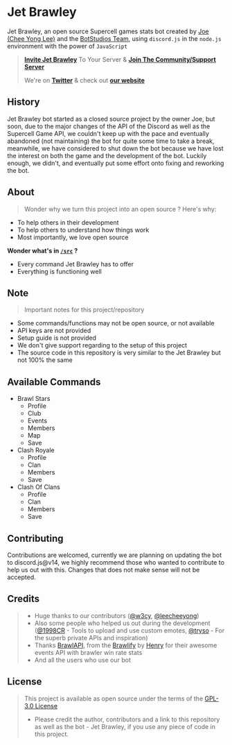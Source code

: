 # Jet Brawley
Jet Brawley, an open source Supercell games stats bot created by [Joe (Chee Yong Lee)](https://github.com/joeleeofficial) and the [BotStudios Team](https://github.com/BotStudios), using `discord.js` in the `node.js` environment with the power of `JavaScript`

> [**Invite Jet Brawley**](https://discord.com/oauth2/authorize?client_id=792311725181239307&scope=bot%20applications.commands) To Your Server & [**Join The Community/Support Server**](https://discord.gg/Q9eMTRM3PH)
> 
> We're on [**Twitter**](https://twitter.com/JetBrawley) & check out [**our website**](https://brawley.js.org)

## History
Jet Brawley bot started as a closed source project by the owner Joe, but soon, due to the major changes of the API of the Discord as well as the Supercell Game API, we couldn't keep up with the pace and eventually abandoned (not maintaining) the bot for quite some time to take a break, meanwhile, we have considered to shut down the bot because we have lost the interest on both the game and the development of the bot. Luckily enough, we didn't, and eventually put some effort onto fixing and reworking the bot.

## About
> Wonder why we turn this project into an open source ? Here's why:
- To help others in their development
- To help others to understand how things work
- Most importantly, we love open source

**Wonder what's in [`/src`](/src) ?**
- Every command Jet Brawley has to offer
- Everything is functioning well

## Note
> Important notes for this project/repository
- Some commands/functions may not be open source, or not available
- API keys are not provided
- Setup guide is not provided
- We don't give support regarding to the setup of this project
- The source code in this repository is very similar to the Jet Brawley but not 100% the same

## Available Commands
- Brawl Stars
  - Profile
  - Club
  - Events
  - Members
  - Map
  - Save
- Clash Royale
  - Profile
  - Clan
  - Members
  - Save
- Clash Of Clans
  - Profile
  - Clan
  - Members
  - Save
  
## Contributing
Contributions are welcomed, currently we are planning on updating the bot to discord.js@v14, we highly recommend those who wanted to contribute to help us out with this. Changes that does not make sense will not be accepted. 

## Credits
> - Huge thanks to our contributors ([@w3cy](https://github.com/w3cy), [@leecheeyong](https://github.com/leecheeyong))
> - Also some people who helped us out during the development ([@1998CR](https://twitter.com/1998_Royale) - Tools to upload and use custom emotes, [@tryso](https://twitter.com/trysonova) - For the superb private APIs and inspiration)
> - Thanks [BrawlAPI](https://brawlapi.com), from the [Brawlify](https://brawlify.com) by [Henry](https://github.com/henrylq) for their awesome events API with brawler win rate stats
> - And all the users who use our bot

## License
> This project is available as open source under the terms of the [GPL-3.0 License](/LICENSE)
> - Please credit the author, contributors and a link to this repository as well as the bot - Jet Brawley, if you use any piece of code in this project.


